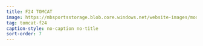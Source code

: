 ```yaml
---
title: F24 TOMCAT
image: https://mbsportsstorage.blob.core.windows.net/website-images/model-gallery/2018/f24/2018-f24-06.jpg
tag: tomcat-f24
caption-style: no-caption no-title
sort-order: 7
---
```

